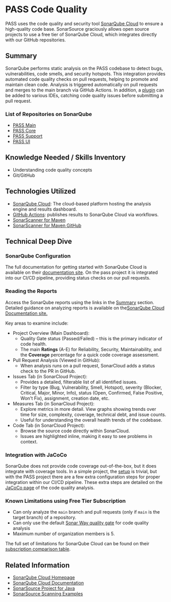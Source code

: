 # PASS Code Quality

PASS uses the code quality and security tool [SonarQube Cloud](https://www.sonarsource.com/products/sonarcloud/) to 
ensure a high-quality code base. SonarSource graciously allows open source projects to use a free tier of SonarQube 
Cloud, which integrates directly with our GitHub repositories.

## Summary

SonarQube performs static analysis on the PASS codebase to detect bugs, vulnerabilities, code smells, and security 
hotspots. This integration provides automated code quality checks on pull requests, helping to promote and maintain 
clean code. Analysis is triggered automatically on pull requests and merges to the main branch via GitHub Actions. In 
addition, a [plugin](https://docs.sonarsource.com/sonarqube-for-ide/intellij/) can be added to various IDEs, catching 
code quality issues before submitting a pull request.

### List of Repositories on SonarQube

* [PASS Main](https://sonarcloud.io/project/overview?id=eclipse-pass_main)
* [PASS Core](https://sonarcloud.io/project/overview?id=eclipse-pass_pass-core)
* [PASS Support](https://sonarcloud.io/project/overview?id=eclipse-pass_pass-support)
* [PASS UI](https://sonarcloud.io/project/overview?id=eclipse-pass_pass-ui)

## Knowledge Needed / Skills Inventory

* Understanding code quality concepts
* Git/GitHub

## Technologies Utilized

* [SonarQube Cloud](https://www.sonarsource.com/products/sonarcloud/): The cloud-based platform hosting the analysis 
engine and results dashboard.
* [GitHub Actions](https://docs.github.com/en/actions): publishes results to SonarQube Cloud via workflows.
* [SonarScanner for Maven](https://docs.sonarsource.com/sonarqube-cloud/advanced-setup/ci-based-analysis/sonarscanner-for-maven/)
* [SonarScanner for Maven GitHub](https://github.com/SonarSource/sonar-scanner-maven)

## Technical Deep Dive

### SonarQube Configuration

The full documentation for getting started with SonarQube Cloud is available on their [documentation site](https://docs.sonarsource.com/sonarqube-cloud/getting-started/sign-up/).
On the pass project it is integrated into our CI/CD pipeline, providing status checks on our pull requests.

### Reading the Reports

Access the SonarQube reports using the links in the [Summary](#list-of-repository-on-sonarqube) section. Detailed 
guidance on analyzing reports is available on the[SonarQube Cloud Documentation site.](https://docs.sonarsource.com/sonarqube-cloud/digging-deeper/overview/)

Key areas to examine include:

* Project Overview (Main Dashboard):
    * Quality Gate status (Passed/Failed) – this is the primary indicator of code health.
    * The main **Ratings** (A-E) for Reliability, Security, Maintainability, and the **Coverage** percentage for
    a quick code coverage assessment.
* Pull Request Analysis (Viewed in GitHub):
    * When analysis runs on a pull request, SonarCloud adds a status check to the PR in GitHub.
* Issues Tab (in SonarCloud Project):
    * Provides a detailed, filterable list of all identified issues.
    * Filter by type (Bug, Vulnerability, Smell, Hotspot), severity (Blocker, Critical, Major, Minor, Info), 
    status (Open, Confirmed, False Positive, Won't Fix), assignment, creation date, etc.
* Measures Tab (in SonarCloud Project):
    * Explore metrics in more detail. View graphs showing trends over time for size, complexity, coverage, technical 
    debt, and issue counts.
    * Useful for understanding the overall health trends of the codebase.
* Code Tab (in SonarCloud Project):
    * Browse the source code directly within SonarCloud.
    * Issues are highlighted inline, making it easy to see problems in context.

### Integration with JaCoCo

SonarQube does not provide code coverage out-of-the-box, but it does integrate with coverage tools. In a simple project,
the [setup](https://docs.sonarsource.com/sonarqube-cloud/enriching/test-coverage/java-test-coverage/)
is trivial, but with the PASS project there are a few extra configuration steps for proper integration within our CI/CD
pipeline. These extra steps are detailed on the [JaCoCo page](jacoco.md) of the code quality analysis.

### Known Limitations using Free Tier Subscription

* Can only analyze the `main` branch and pull requests (only if `main` is the target branch) of a repository.
* Can only use the default [Sonar Way quality gate](https://docs.sonarsource.com/sonarqube-cloud/standards/managing-quality-gates/)
for code quality analysis
* Maximum number of organization members is 5. 

The full set of limitations for SonarQube Cloud can be found on their [subscription comparison table](https://docs.sonarsource.com/sonarqube-cloud/administering-sonarcloud/managing-subscription/subscription-plans/).

## Related Information

* [SonarQube Cloud Homepage](https://www.sonarsource.com/products/sonarqube/)
* [SonarQube Cloud Documentation](https://docs.sonarsource.com/sonarqube-cloud/)
* [SonarSource Project for Java](https://github.com/SonarSource/sonar-java)
* [SonarSource Scanning Examples](https://github.com/SonarSource/sonar-scanning-examples)
